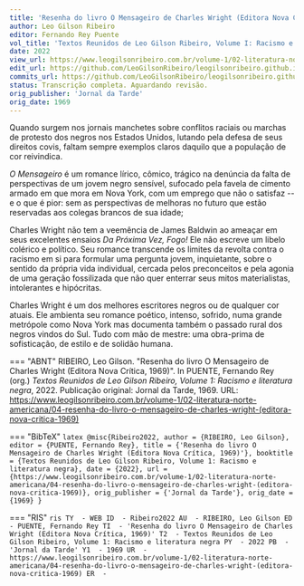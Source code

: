 ```yaml
---
title: 'Resenha do livro O Mensageiro de Charles Wright (Editora Nova Crítica, 1969)'
author: Leo Gilson Ribeiro
editor: Fernando Rey Puente
vol_title: 'Textos Reunidos de Leo Gilson Ribeiro, Volume I: Racismo e literatura negra'
date: 2022
view_url: https://www.leogilsonribeiro.com.br/volume-1/02-literatura-norte-americana/04-resenha-do-livro-o-mensageiro-de-charles-wright-(editora-nova-critica-1969)
edit_url: https://github.com/LeoGilsonRibeiro/leogilsonribeiro.github.io/edit/main//docs/markdown/volume-1/02-literatura-norte-americana/04-resenha-do-livro-o-mensageiro-de-charles-wright-(editora-nova-critica-1969).md
commits_url: https://github.com/LeoGilsonRibeiro/leogilsonribeiro.github.io/commits/main/docs/markdown/volume-1/02-literatura-norte-americana/04-resenha-do-livro-o-mensageiro-de-charles-wright-(editora-nova-critica-1969).md
status: Transcrição completa. Aguardando revisão.
orig_publisher: 'Jornal da Tarde'
orig_date: 1969
---
```


Quando surgem nos jornais manchetes sobre conflitos raciais ou marchas de protesto dos negros nos Estados Unidos, lutando pela defesa de seus direitos covis, faltam sempre exemplos claros daquilo que a população de cor reivindica.

*O Mensageiro* é um romance lírico, cômico, trágico na denúncia da falta de perspectivas de um jovem negro sensível, sufocado pela favela de cimento armado em que mora em Nova York, com um emprego que não o satisfaz -- e o que é pior: sem as perspectivas de melhoras no futuro que estão reservadas aos colegas brancos de sua idade;

Charles Wright não tem a veemência de James Baldwin ao ameaçar em seus excelentes ensaios *Da Próxima Vez, Fogo!* Ele não escreve um libelo colérico e político. Seu romance transcende os limites da revolta contra o racismo em si para formular uma pergunta jovem, inquietante, sobre o sentido da própria vida individual, cercada pelos preconceitos e pela agonia de uma geração fossilizada que não quer enterrar seus mitos materialistas, intolerantes e hipócritas.

Charles Wright é um dos melhores escritores negros ou de qualquer cor atuais. Ele ambienta seu romance poético, intenso, sofrido, numa grande metrópole como Nova York mas documenta também o passado rural dos negros vindos do Sul. Tudo com mão de mestre: uma obra-prima de sofisticação, de estilo e de solidão humana.


=== "ABNT"
    RIBEIRO, Leo Gilson. "Resenha do livro O Mensageiro de Charles Wright (Editora Nova Crítica, 1969)". In PUENTE, Fernando Rey (org.) <em>Textos Reunidos de Leo Gilson Ribeiro, Volume 1: Racismo e literatura negra</em>, 2022. Publicação original: Jornal da Tarde, 1969. URL: <a href="stable_url">https://www.leogilsonribeiro.com.br/volume-1/02-literatura-norte-americana/04-resenha-do-livro-o-mensageiro-de-charles-wright-(editora-nova-critica-1969)</a>

=== "BibTeX"
    ```latex
    @misc{Ribeiro2022,
    author = {RIBEIRO, Leo Gilson},
    editor = {PUENTE, Fernando Rey},
    title = {'Resenha do livro O Mensageiro de Charles Wright (Editora Nova Crítica, 1969)'},
    booktitle = {Textos Reunidos de Leo Gilson Ribeiro, Volume 1: Racismo e literatura negra},
    date = {2022},
    url = {https://www.leogilsonribeiro.com.br/volume-1/02-literatura-norte-americana/04-resenha-do-livro-o-mensageiro-de-charles-wright-(editora-nova-critica-1969)},
    orig_publisher = {'Jornal da Tarde'},
    orig_date = {1969}
    }
    ```

=== "RIS"
    ```ris
    TY  - WEB
    ID  - Ribeiro2022
    AU  - RIBEIRO, Leo Gilson
    ED  - PUENTE, Fernando Rey
    TI  - 'Resenha do livro O Mensageiro de Charles Wright (Editora Nova Crítica, 1969)'
    T2  - Textos Reunidos de Leo Gilson Ribeiro, Volume 1: Racismo e literatura negra
    PY  - 2022
    PB  - 'Jornal da Tarde'
    Y1  - 1969
    UR  - https://www.leogilsonribeiro.com.br/volume-1/02-literatura-norte-americana/04-resenha-do-livro-o-mensageiro-de-charles-wright-(editora-nova-critica-1969)
    ER  - 
    ```
